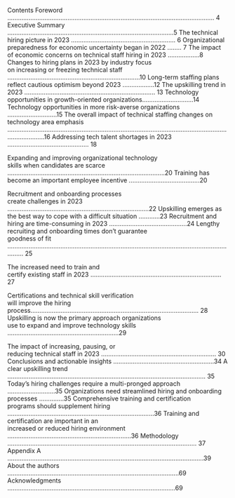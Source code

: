 Contents
Foreword ..................................................................................................................... 4
Executive Summary ..............................................................................................5
The technical hiring picture in 2023 ........................................................... 6
Organizational preparedness for economic uncertainty began in 2022 ........ 7
The impact of economic concerns on technical staff hiring in 2023 ..................8
Changes to hiring plans in 2023 by industry focus  
on increasing or freezing technical staff ...........................................................................10
Long-term staffing plans reflect cautious optimism beyond 2023 ..................12
The upskilling trend in 2023 .......................................................................... 13
Technology opportunities in growth-oriented organizations.............................14
Technology opportunities in more risk-averse organizations ............................15
The overall impact of technical staffing changes on technology area 
emphasis .................................................................................................................................................16
Addressing tech talent shortages in 2023 .............................................. 18


Expanding and improving organizational technology  
skills when candidates are scarce .........................................................................................20
Training has become an important employee incentive ........................................20


Recruitment and onboarding processes  
create challenges in 2023 ................................................................................22
Upskilling emerges as the best way to cope with a difficult situation ............23
Recruitment and hiring are time-consuming in 2023 ............................................24
Lengthy recruiting and onboarding times don’t guarantee  
goodness of fit ..................................................................................................................................... 25


The increased need to train and  
certify existing staff in 2023 .......................................................................... 27


Certifications and technical skill verification  
will improve the hiring process............................................................................................... 28
Upskilling is now the primary approach organizations  
use to expand and improve technology skills  ...............................................................29


The impact of increasing, pausing, or  
reducing technical staff in 2023 ................................................................. 30
Conclusions and actionable insights .........................................................34
A clear upskilling trend ................................................................................................................ 35
Today’s hiring challenges require a multi-pronged approach  ...........................35
Organizations need streamlined hiring and onboarding processes ..............35
Comprehensive training and certification  
programs should supplement hiring ...................................................................................36
Training and certification are important in an  
increased or reduced hiring environment ......................................................................36
Methodology ........................................................................................................... 37
Appendix A ...............................................................................................................39
About the authors .................................................................................................69
Acknowledgments ...............................................................................................69


